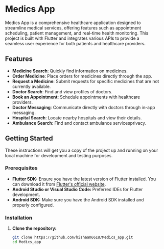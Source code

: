 # Medics App

Medics App is a comprehensive healthcare application designed to streamline medical services, offering features such as appointment scheduling, patient management, and real-time health monitoring. This project is built with Flutter and integrates various APIs to provide a seamless user experience for both patients and healthcare providers.

## Features

- **Medicine Search**: Quickly find information on medicines.
- **Order Medicine**: Place orders for medicines directly through the app.
- **Request a Medicine**: Submit requests for specific medicines that are not currently available.
- **Doctor Search**: Find and view profiles of doctors.
- **Book an Appointment**: Schedule appointments with healthcare providers.
- **Doctor Messaging**: Communicate directly with doctors through in-app messaging.
- **Hospital Search**: Locate nearby hospitals and view their details.
- **Ambulance Search**: Find and contact ambulance servicesprivacy.

## Getting Started

These instructions will get you a copy of the project up and running on your local machine for development and testing purposes.

### Prerequisites

- **Flutter SDK:** Ensure you have the latest version of Flutter installed. You can download it from [Flutter's official website](https://flutter.dev/docs/get-started/install).
- **Android Studio or Visual Studio Code:** Preferred IDEs for Flutter development.
- **Android SDK:** Make sure you have the Android SDK installed and properly configured.

### Installation

1. **Clone the repository:**
   ```sh
   git clone https://github.com/hishaam6618/Medics_app.git
   cd Medics_app
